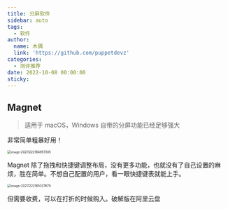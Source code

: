 ```yaml
---
title: 分屏软件
sidebar: auto
tags:
  - 软件
author:
  name: 木偶
  link: 'https://github.com/puppetdevz'
categories:
  - 测评推荐
date: 2022-10-08 00:00:00
sticky:
---
```




<!-- more -->

## Magnet

> 适用于 macOS，Windows 自带的分屏功能已经足够强大

非常简单粗暴好用！

<img src="http://img.puppetdev.top/image/note/a8e1e76869e62f3c394ad5e56cc780c4.png" alt="image-20211222164957305" style="zoom:50%;" />

Magnet 除了拖拽和快捷键调整布局，没有更多功能，也就没有了自己设置的麻烦，胜在简单。不想自己配置的用户，看一眼快捷键表就能上手。

<img src="http://img.puppetdev.top/image/note/aa30364b443e079295eee06878815f43.png" alt="image-20211222165037679" style="zoom:50%;" />

但需要收费，可以在打折的时候购入。破解版在阿里云盘